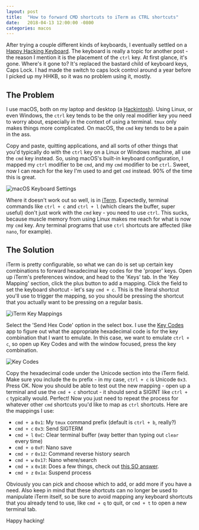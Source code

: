 ```yaml
---
layout: post
title:  "How to forward CMD shortcuts to iTerm as CTRL shortcuts"
date:   2018-04-13 12:00:00 -0800
categories: macos 
---
```

After trying a couple different kinds of keyboards, I eventually settled on a [Happy Hacking Keyboard](https://en.wikipedia.org/wiki/Happy_Hacking_Keyboard). The keyboard is really a topic for another post - the reason I mention it is the placement of the `ctrl` key. At first glance, it's gone. Where's it gone to? It's replaced the bastard child of keyboard keys, Caps Lock. I had made the switch to caps lock control around a year before I picked up my HHKB, so it was no problem using it, mostly.

## The Problem
I use macOS, both on my laptop and desktop (a [Hackintosh](https://en.wikipedia.org/wiki/Hackintosh)). Using Linux, or even Windows, the `ctrl` key tends to be the only real modifier key you need to worry about, especially in the context of using a terminal. `tmux` only makes things more complicated. On macOS, the `cmd` key tends to be a pain in the ass.

Copy and paste, quitting applications, and all sorts of other things that you'd typically do with the `ctrl` key on a Linux or Windows machine, all use the `cmd` key instead. So, using macOS's built-in keyboard configuration, I mapped my `ctrl` modifier to be `cmd`, and my `cmd` modifier to be `ctrl`. Sweet, now I can reach for the key I'm used to and get `cmd` instead. 90% of the time this is great.

![macOS Keyboard Settings](https://i.imgur.com/mexwf19.png)

Where it doesn't work out so well, is in [iTerm](https://www.iterm2.com/). Expectedly, terminal commands like `ctrl + c` and `ctrl + l` (which clears the buffer, super useful) don't just work with the `cmd` key - you need to use `ctrl`. This sucks, because muscle memory from using Linux makes me reach for what is now my `cmd` key. Any terminal programs that use `ctrl` shortcuts are affected (like `nano`, for example).

## The Solution
iTerm is pretty configurable, so what we can do is set up certain key combinations to forward hexadecimal key codes for the 'proper' keys. Open up iTerm's preferences window, and head to the 'Keys' tab. In the 'Key Mapping' section, click the plus button to add a mapping. Click the field to set the keyboard shortcut - let's say `cmd + c`. This is the literal shortcut you'll use to trigger the mapping, so you should be pressing the shortcut that you actually want to be pressing on a regular basis.

![iTerm Key Mappings](https://i.imgur.com/Mz9GB8u.png)

Select the 'Send Hex Code' option in the select box. I use the [Key Codes](https://manytricks.com/keycodes/) app to figure out what the appropriate hexadecimal code is for the key combination that I want to emulate. In this case, we want to emulate `ctrl + c`, so open up Key Codes and with the window focused, press the key combination.

![Key Codes](https://i.imgur.com/iVMKsB3.png)

Copy the hexadecimal code under the Unicode section into the iTerm field. Make sure you include the `0x` prefix - in my case, `ctrl + c` is Unicode `0x3`. Press OK. Now you should be able to test out the new mapping - open up a terminal and use the `cmd + c` shortcut - it should send a SIGINT like `ctrl + c` typically would. Perfect! Now you just need to repeat the process for whatever other `cmd` shortcuts you'd like to map as `ctrl` shortcuts. Here are the mappings I use:

* `cmd + a` `0x1`: My `tmux` command prefix (default is `ctrl + b`, really?)
* `cmd + c` `0x3`: Send SIGTERM
* `cmd + l` `0xC`: Clear terminal buffer (way better than typing out `clear` every time)
* `cmd + o` `0xF`: Nano save
* `cmd + r` `0x12`: Command reverse history search
* `cmd + w` `0x17`: Nano where/search
* `cmd + x` `0x18`: Does a few things, check out [this SO answer](https://stackoverflow.com/a/14255401/1177200).
* `cmd + z` `0x1a`: Suspend process

Obviously you can pick and choose which to add, or add more if you have a need. Also keep in mind that these shortcuts can no longer be used to manipulate iTerm itself, so be sure to avoid mapping any keyboard shortcuts that you already tend to use, like `cmd + q` to quit, or `cmd + t` to open a new terminal tab.

Happy hacking!

